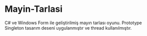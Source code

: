 # Mayin-Tarlasi
C# ve Windows Form ile geliştirilmiş mayın tarlası oyunu.  Prototype Singleton tasarım deseni uygulanmıştır ve thread kullanılmıştır.
